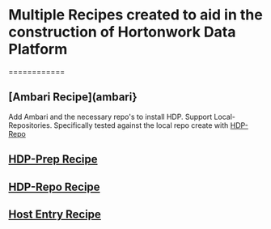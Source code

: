 # Multiple Recipes created to aid in the construction of Hortonwork Data Platform
============

## [Ambari Recipe](ambari}
Add Ambari and the necessary repo's to install HDP.  Support Local-Repositories.  Specifically tested against the local repo create with [HDP-Repo](hdp-repo)

## [HDP-Prep Recipe](hdp-prep)


## [HDP-Repo Recipe](hdp-repo)


## [Host Entry Recipe](host-entry)